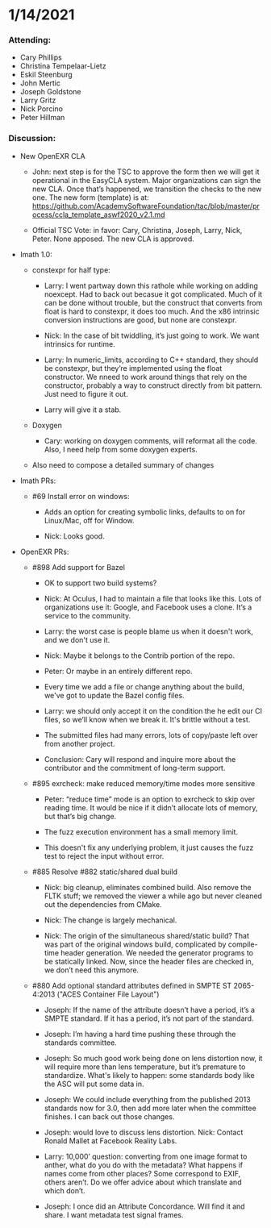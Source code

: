 # 1/14/2021

### Attending:

* Cary Phillips
* Christina Tempelaar-Lietz
* Eskil Steenburg
* John Mertic
* Joseph Goldstone
* Larry Gritz
* Nick Porcino
* Peter Hillman

### Discussion:

* New OpenEXR CLA

  * John: next step is for the TSC to approve the form then we will
    get it operational in the EasyCLA system. Major organizations can
    sign the new CLA. Once that’s happened, we transition the checks
    to the new one. The new form (template) is at:
    https://github.com/AcademySoftwareFoundation/tac/blob/master/process/ccla_template_aswf2020_v2.1.md
  
  * Official TSC Vote: in favor: Cary, Christina, Joseph, Larry, Nick,
    Peter. None apposed. The new CLA is approved.
  
* Imath 1.0:

  * constexpr for half type:

    * Larry: I went partway down this rathole while working on adding
      noexcept. Had to back out becasue it got complicated. Much of it
      can be done without trouble, but the construct that converts
      from float is hard to constexpr, it does too much. And the x86
      intrinsic conversion instructions are good, but none are constexpr.
    
    * Nick: In the case of bit twiddling, it’s just going to work. We
      want intrinsics for runtime.

    * Larry: In numeric_limits, according to C++ standard, they should
      be constexpr, but they’re implemented using the float
      constructor. We nneed to work around things that rely on the
      constructor, probably a way to construct directly from bit
      pattern. Just need to figure it out.

    * Larry will give it a stab.

  * Doxygen
    
    * Cary: working on doxygen comments, will reformat all the
      code. Also, I need help from some doxygen experts.

  * Also need to compose a detailed summary of changes

* Imath PRs:

  * #69 Install error on windows:

    * Adds an option for creating symbolic links, defaults to on for
      Linux/Mac, off for Window.

    * Nick: Looks good.

* OpenEXR PRs:

  * #898 Add support for Bazel

    * OK to support two build systems?

    * Nick: At Oculus, I had to maintain a file that looks like
      this. Lots of organizations use it: Google, and Facebook uses a
      clone. It’s a service to the community.

    * Larry: the worst case is people blame us when it doesn't work,
      and we don't use it.
   
    * Nick: Maybe it belongs to the Contrib portion of the repo.
   
    * Peter: Or maybe in an entirely different repo.
   
    * Every time we add a file or change anything about the build,
      we've got to update the Bazel config files.
    
    * Larry: we should only accept it on the condition the he edit our
      CI files, so we’ll know when we break it. It's brittle without a
      test.

    * The submitted files had many errors, lots of copy/paste left over
      from another project.
   
    * Conclusion: Cary will respond and inquire more about the
      contributor and the commitment of long-term support.
   
  * #895 exrcheck: make reduced memory/time modes more sensitive
   
    * Peter: “reduce time” mode is an option to exrcheck to skip over
      reading time. It would be nice if it didn’t allocate lots of
      memory, but that’s big change.

    * The fuzz execution environment has a small memory limit.

    * This doesn't fix any underlying problem, it just causes the fuzz
      test to reject the input without error.

  * #885 Resolve #882 static/shared dual build

    * Nick: big cleanup, eliminates combined build. Also remove the
      FLTK stuff; we removed the viewer a while ago but never cleaned
      out the dependencies from CMake.
    
    * Nick: The change is largely mechanical. 

    * Nick: The origin of the simultaneous shared/static build? That
      was part of the original windows build, complicated by
      compile-time header generation. We needed the generator programs
      to be statically linked. Now, since the header files are checked
      in, we don’t need this anymore.
    
  * #880 Add optional standard attributes defined in SMPTE ST 2065-4:2013 ("ACES Container File Layout")

    * Joseph: If the name of the attribute doesn’t have a period, it’s
      a SMPTE standard. If it has a period, it’s not part of the
      standard.

    * Joseph: I’m having a hard time pushing these through the
      standards committee.

    * Joseph: So much good work being done on lens distortion now, it
      will require more than lens temperature, but it’s premature to
      standardize. What's likely to happen: some standards body like
      the ASC will put some data in.

    * Joseph: We could include everything from the published 2013
      standards now for 3.0, then add more later when the committee
      finishes. I can back out those changes.
    
    * Joseph: would love to discuss lens distortion. Nick: Contact
      Ronald Mallet at Facebook Reality Labs.

    * Larry: 10,000’ question: converting from one image format to
      anther, what do you do with the metadata? What happens if names
      come from other places? Some correspond to EXIF, others
      aren’t. Do we offer advice about which translate and which
      don’t.
    
    * Joseph: I once did an Attribute Concordance. Will find it and
      share. I want metadata test signal frames.
